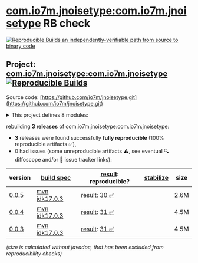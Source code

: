 [com.io7m.jnoisetype:com.io7m.jnoisetype](https://central.sonatype.com/artifact/com.io7m.jnoisetype/com.io7m.jnoisetype/versions) RB check
=======

[![Reproducible Builds](https://reproducible-builds.org/images/logos/rb.svg) an independently-verifiable path from source to binary code](https://reproducible-builds.org/)

## Project: [com.io7m.jnoisetype:com.io7m.jnoisetype](https://central.sonatype.com/artifact/com.io7m.jnoisetype/com.io7m.jnoisetype/versions) [![Reproducible Builds](https://img.shields.io/endpoint?url=https://raw.githubusercontent.com/jvm-repo-rebuild/reproducible-central/master/content/com/io7m/jnoisetype/badge.json)](https://github.com/jvm-repo-rebuild/reproducible-central/blob/master/content/com/io7m/jnoisetype/README.md)

Source code: [https://github.com/io7m/jnoisetype.git](https://github.com/io7m/jnoisetype.git)

<details><summary>This project defines 8 modules:</summary>

* [com.io7m.jnoisetype:com.io7m.jnoisetype](https://central.sonatype.com/artifact/com.io7m.jnoisetype/com.io7m.jnoisetype/overview)
* [com.io7m.jnoisetype:com.io7m.jnoisetype.api](https://central.sonatype.com/artifact/com.io7m.jnoisetype/com.io7m.jnoisetype.api/overview)
* [com.io7m.jnoisetype:com.io7m.jnoisetype.cmdline](https://central.sonatype.com/artifact/com.io7m.jnoisetype/com.io7m.jnoisetype.cmdline/overview)
* [com.io7m.jnoisetype:com.io7m.jnoisetype.documentation](https://central.sonatype.com/artifact/com.io7m.jnoisetype/com.io7m.jnoisetype.documentation/overview)
* [com.io7m.jnoisetype:com.io7m.jnoisetype.parser.api](https://central.sonatype.com/artifact/com.io7m.jnoisetype/com.io7m.jnoisetype.parser.api/overview)
* [com.io7m.jnoisetype:com.io7m.jnoisetype.tests](https://central.sonatype.com/artifact/com.io7m.jnoisetype/com.io7m.jnoisetype.tests/overview)
* [com.io7m.jnoisetype:com.io7m.jnoisetype.vanilla](https://central.sonatype.com/artifact/com.io7m.jnoisetype/com.io7m.jnoisetype.vanilla/overview)
* [com.io7m.jnoisetype:com.io7m.jnoisetype.writer.api](https://central.sonatype.com/artifact/com.io7m.jnoisetype/com.io7m.jnoisetype.writer.api/overview)
</details>

rebuilding **3 releases** of com.io7m.jnoisetype:com.io7m.jnoisetype:
- **3** releases were found successfully **fully reproducible** (100% reproducible artifacts :white_check_mark:),
- 0 had issues (some unreproducible artifacts :warning:, see eventual :mag: diffoscope and/or :memo: issue tracker links):

| version | [build spec](/BUILDSPEC.md) | [result](https://reproducible-builds.org/docs/jvm/): reproducible? | [stabilize](https://github.com/google/oss-rebuild/blob/main/cmd/stabilize/README.md) | size |
| -- | --------- | ------ | ------ | -- |
| [0.0.5](https://central.sonatype.com/artifact/com.io7m.jnoisetype/com.io7m.jnoisetype/0.0.5/pom) | [mvn jdk17.0.3](com.io7m.jnoisetype-0.0.5.buildspec) | [result](com.io7m.jnoisetype-0.0.5.buildinfo): [30 :white_check_mark: ](com.io7m.jnoisetype-0.0.5.buildcompare) | | 2.6M |
| [0.0.4](https://central.sonatype.com/artifact/com.io7m.jnoisetype/com.io7m.jnoisetype/0.0.4/pom) | [mvn jdk17.0.3](com.io7m.jnoisetype-0.0.4.buildspec) | [result](com.io7m.jnoisetype-0.0.4.buildinfo): [31 :white_check_mark: ](com.io7m.jnoisetype-0.0.4.buildcompare) | | 4.5M |
| [0.0.3](https://central.sonatype.com/artifact/com.io7m.jnoisetype/com.io7m.jnoisetype/0.0.3/pom) | [mvn jdk17.0.3](com.io7m.jnoisetype-0.0.3.buildspec) | [result](com.io7m.jnoisetype-0.0.3.buildinfo): [31 :white_check_mark: ](com.io7m.jnoisetype-0.0.3.buildcompare) | | 4.5M |

<i>(size is calculated without javadoc, that has been excluded from reproducibility checks)</i>
